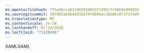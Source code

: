 ```yaml
---
ms.openlocfilehash: ff5adbcca612d030180437f495c7c9664a999d24
ms.sourcegitcommit: 397961a0164281b579f68064c3bb66c071f374d9
ms.translationtype: MT
ms.contentlocale: zh-CN
ms.lasthandoff: 07/14/2020
ms.locfileid: "71139246"
---
```

<span data-ttu-id="f5565-101">XAML</span><span class="sxs-lookup"><span data-stu-id="f5565-101">XAML</span></span>